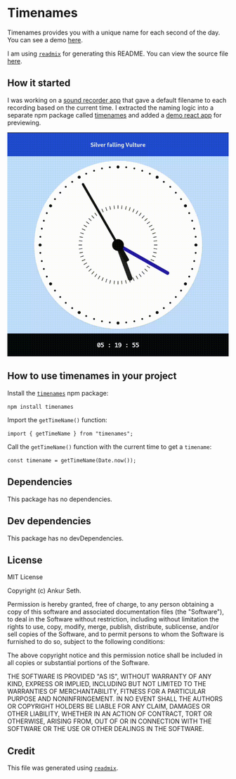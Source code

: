 
# Timenames
Timenames provides you with a unique name for each second of the day.
You can see a demo [here](https://timenames.redpapr.com/).

I am using [`readmix`](https://github.com/iaseth/readmix) for generating this README.
You can view the source file [here](https://github.com/iaseth/timenames/blob/master/README.md.rx).


## How it started
I was working on a [sound recorder app](https://github.com/iaseth/rex)
that gave a default filename to each recording based on the current time.
I extracted the naming logic into a separate npm package called
[timenames](https://www.npmjs.com/package/timenames) and added a
[demo react app](https://timenames.redpapr.com/) for previewing.


![Timenames Demo](res/one-minute-demo.gif)


## How to use timenames in your project
Install the [`timenames`](https://www.npmjs.com/package/timenames) npm package:
```
npm install timenames
```

Import the `getTimeName()` function:
```
import { getTimeName } from "timenames";
```

Call the `getTimeName()` function with the current time to get a `timename`:
```
const timename = getTimeName(Date.now());
```


## Dependencies
This package has no dependencies.


## Dev dependencies
This package has no devDependencies.


## License
MIT License

Copyright (c) Ankur Seth.

Permission is hereby granted, free of charge, to any person obtaining a copy
of this software and associated documentation files (the "Software"), to deal
in the Software without restriction, including without limitation the rights
to use, copy, modify, merge, publish, distribute, sublicense, and/or sell
copies of the Software, and to permit persons to whom the Software is
furnished to do so, subject to the following conditions:

The above copyright notice and this permission notice shall be included in all
copies or substantial portions of the Software.

THE SOFTWARE IS PROVIDED "AS IS", WITHOUT WARRANTY OF ANY KIND, EXPRESS OR
IMPLIED, INCLUDING BUT NOT LIMITED TO THE WARRANTIES OF MERCHANTABILITY,
FITNESS FOR A PARTICULAR PURPOSE AND NONINFRINGEMENT. IN NO EVENT SHALL THE
AUTHORS OR COPYRIGHT HOLDERS BE LIABLE FOR ANY CLAIM, DAMAGES OR OTHER
LIABILITY, WHETHER IN AN ACTION OF CONTRACT, TORT OR OTHERWISE, ARISING FROM,
OUT OF OR IN CONNECTION WITH THE SOFTWARE OR THE USE OR OTHER DEALINGS IN THE
SOFTWARE.


## Credit

This file was generated using [`readmix`](https://github.com/iaseth/readmix).

